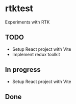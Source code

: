 # rtktest
Experiments with RTK



## TODO
- Setup React project with Vite
- Implement redux toolkit

## In progress
- Setup React project with Vite

## Done
